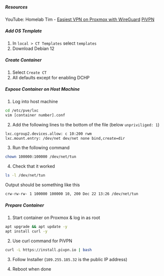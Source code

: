 ##### Resources 

YouTube: Homelab Tim - [Easiest VPN on Proxmox with WireGuard](https://www.youtube.com/watch?v=V9sWhnYQvpE)
[PiVPN](https://www.pivpn.io/)


##### Add OS Template
1) In `local > CT Templates` select `templates`
2) Download Debian 12
##### Create Container
1) Select `Create CT`
2) All defaults except for enabling DCHP
##### Expose Container on Host Machine

1) Log into host machine
```bash
cd /etc/pve/lxc
vim [container number].conf
```

2) Add the following lines to the bottom of the file (below `unpriviliged: 1`)
```bash
lxc.cgroup2.devices.allow: c 10:200 rwm
lxc.mount.entry: /dev/net dev/net none bind,create=dir
```

3) Run the following command
```bash
chown 100000:100000 /dev/net/tun
```

4) Check that it worked
```bash
ls -l /dev/net/tun
```

Output should be something like this

```bash
crw-rw-rw- 1 100000 100000 10, 200 Dec 22 13:26 /dev/net/tun
```

##### Prepare Container

1) Start container on Proxmox & log in as root

```bash
apt upgrade && apt update -y
apt install curl -y
```

2) Use curl command for PiVPN
```bash
curl -L https://install.pivpn.io | bash
```

3) Follow Installer  (`109.255.185.32` is the public IP address)

4) Reboot when done